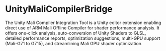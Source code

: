# UnityMaliCompilerBridge
The Unity Mali Compiler Integration Tool is a Unity editor extension enabling direct use of ARM Mali Offline Compiler for shader performance analysis. It offers one-click analysis, auto-conversion of Unity Shaders to GLSL, detailed performance reports, optimization suggestions, multi-GPU support (Mali-G71 to G715), and streamlining Mali GPU shader optimization.
